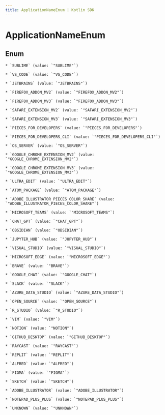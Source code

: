 ```yaml
---
title: ApplicationNameEnum | Kotlin SDK
---
```



# ApplicationNameEnum

## Enum


    * `SUBLIME` (value: `"SUBLIME"`)

    * `VS_CODE` (value: `"VS_CODE"`)

    * `JETBRAINS` (value: `"JETBRAINS"`)

    * `FIREFOX_ADDON_MV2` (value: `"FIREFOX_ADDON_MV2"`)

    * `FIREFOX_ADDON_MV3` (value: `"FIREFOX_ADDON_MV3"`)

    * `SAFARI_EXTENSION_MV2` (value: `"SAFARI_EXTENSION_MV2"`)

    * `SAFARI_EXTENSION_MV3` (value: `"SAFARI_EXTENSION_MV3"`)

    * `PIECES_FOR_DEVELOPERS` (value: `"PIECES_FOR_DEVELOPERS"`)

    * `PIECES_FOR_DEVELOPERS_CLI` (value: `"PIECES_FOR_DEVELOPERS_CLI"`)

    * `OS_SERVER` (value: `"OS_SERVER"`)

    * `GOOGLE_CHROME_EXTENSION_MV2` (value: `"GOOGLE_CHROME_EXTENSION_MV2"`)

    * `GOOGLE_CHROME_EXTENSION_MV3` (value: `"GOOGLE_CHROME_EXTENSION_MV3"`)

    * `ULTRA_EDIT` (value: `"ULTRA_EDIT"`)

    * `ATOM_PACKAGE` (value: `"ATOM_PACKAGE"`)

    * `ADOBE_ILLUSTRATOR_PIECES_COLOR_SHARE` (value: `"ADOBE_ILLUSTRATOR_PIECES_COLOR_SHARE"`)

    * `MICROSOFT_TEAMS` (value: `"MICROSOFT_TEAMS"`)

    * `CHAT_GPT` (value: `"CHAT_GPT"`)

    * `OBSIDIAN` (value: `"OBSIDIAN"`)

    * `JUPYTER_HUB` (value: `"JUPYTER_HUB"`)

    * `VISUAL_STUDIO` (value: `"VISUAL_STUDIO"`)

    * `MICROSOFT_EDGE` (value: `"MICROSOFT_EDGE"`)

    * `BRAVE` (value: `"BRAVE"`)

    * `GOOGLE_CHAT` (value: `"GOOGLE_CHAT"`)

    * `SLACK` (value: `"SLACK"`)

    * `AZURE_DATA_STUDIO` (value: `"AZURE_DATA_STUDIO"`)

    * `OPEN_SOURCE` (value: `"OPEN_SOURCE"`)

    * `R_STUDIO` (value: `"R_STUDIO"`)

    * `VIM` (value: `"VIM"`)

    * `NOTION` (value: `"NOTION"`)

    * `GITHUB_DESKTOP` (value: `"GITHUB_DESKTOP"`)

    * `RAYCAST` (value: `"RAYCAST"`)

    * `REPLIT` (value: `"REPLIT"`)

    * `ALFRED` (value: `"ALFRED"`)

    * `FIGMA` (value: `"FIGMA"`)

    * `SKETCH` (value: `"SKETCH"`)

    * `ADOBE_ILLUSTRATOR` (value: `"ADOBE_ILLUSTRATOR"`)

    * `NOTEPAD_PLUS_PLUS` (value: `"NOTEPAD_PLUS_PLUS"`)

    * `UNKNOWN` (value: `"UNKNOWN"`)



